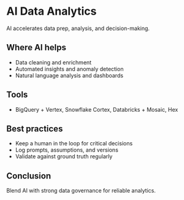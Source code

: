 # AI Data Analytics

AI accelerates data prep, analysis, and decision-making.

## Where AI helps
- Data cleaning and enrichment
- Automated insights and anomaly detection
- Natural language analysis and dashboards

## Tools
- BigQuery + Vertex, Snowflake Cortex, Databricks + Mosaic, Hex

## Best practices
- Keep a human in the loop for critical decisions
- Log prompts, assumptions, and versions
- Validate against ground truth regularly

## Conclusion
Blend AI with strong data governance for reliable analytics.
